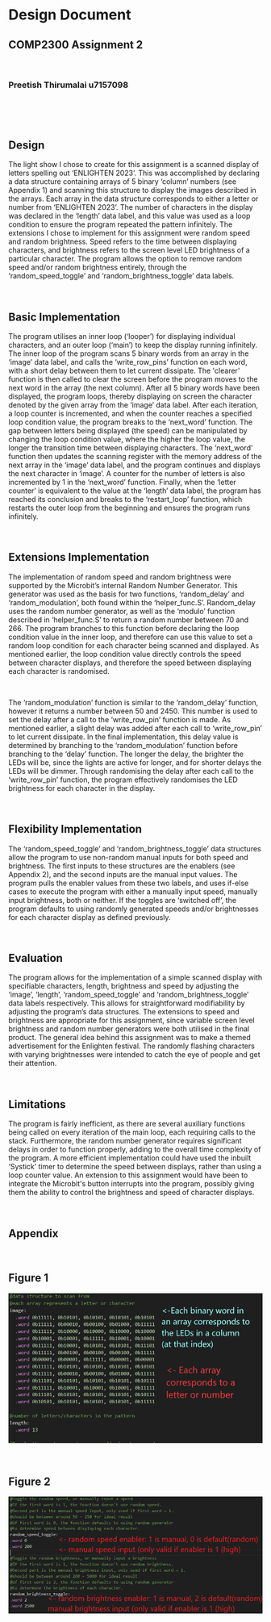 # Design Document

## COMP2300 Assignment 2 

<br>

### Preetish Thirumalai u7157098

<br>
<br>
<br>

## Design
The light show I chose to create for this assignment is a scanned display of letters spelling out ‘ENLIGHTEN 2023’. This was accomplished by declaring a data structure containing arrays of 5 binary ‘column’ numbers (see Appendix 1) and scanning this structure to display the images described in the arrays. Each array in the data structure corresponds to either a letter or number from ‘ENLIGHTEN 2023’. The number of characters in the display was declared in the ‘length’ data label, and this value was used as a loop condition to ensure the program repeated the pattern infinitely. The extensions I chose to implement for this assignment were random speed and random brightness. Speed refers to the time between displaying characters, and brightness refers to the screen level LED brightness of a particular character. The program allows the option to remove random speed and/or random brightness entirely, through the ‘random_speed_toggle’ and ‘random_brightness_toggle’ data labels. 

<br>

## Basic Implementation
The program utilises an inner loop (‘looper’) for displaying individual characters, and an outer loop (‘main’) to keep the display running infinitely. The inner loop of the program scans 5 binary words from an array in the ‘image’ data label, and calls the ‘write_row_pins’ function on each word, with a short delay between them to let current dissipate. The 'clearer' function is then called to clear the screen before the program moves to the next word in the array (the next column). After all 5 binary words have been displayed, the program loops, thereby displaying on screen the character denoted by the given array from the ‘image’ data label. After each iteration, a loop counter is incremented, and when the counter reaches a specified loop condition value, the program breaks to the ‘next_word’ function. The gap between letters being displayed (the speed) can be manipulated by changing the loop condition value, where the higher the loop value, the longer the transition time between displaying characters. The ‘next_word’ function then updates the scanning register with the memory address of the next array in the ‘image’ data label, and the program continues and displays the next character in ‘image’. A counter for the number of letters is also incremented by 1 in the ‘next_word’ function. Finally, when the ‘letter counter’ is equivalent to the value at the ‘length’ data label, the program has reached its conclusion and breaks to the ‘restart_loop’ function, which restarts the outer loop from the beginning and ensures the program runs infinitely. 

<br>

## Extensions Implementation

The implementation of random speed and random brightness were supported by the Microbit’s internal Random Number Generator. This generator was used as the basis for two functions, ‘random_delay’ and ‘random_modulation’, both found within the ‘helper_func.S’. Random_delay uses the random number generator, as well as the ‘modulo’ function described in ‘helper_func.S’ to return a random number between 70 and 266. The program branches to this function before declaring the loop condition value in the inner loop, and therefore can use this value to set a random loop condition for each character being scanned and displayed. As mentioned earlier, the loop condition value directly controls the speed between character displays, and therefore the speed between displaying each character is randomised. 

<br>

The ‘random_modulation’ function is similar to the ‘random_delay’  function, however it returns a number between 50 and 2450. This number is used to set the delay after a call to the  ‘write_row_pin’ function is made. As mentioned earlier, a slight delay was added after each call to ‘write_row_pin’ to let current dissipate. In the final implementation, this delay value is determined by branching to the ‘random_modulation’ function before branching to the ‘delay’ function. The longer the delay, the brighter the LEDs will be, since the lights are active for longer, and for shorter delays the LEDs will be dimmer. Through randomising the delay after each call to the ‘write_row_pin’ function, the program effectively randomises the LED brightness for each character in the display. 

<br>

## Flexibility Implementation
The ‘random_speed_toggle’ and ‘random_brightness_toggle’ data structures allow the program to use non-random manual inputs for both speed and brightness. The first inputs to these structures are the enablers (see Appendix 2), and the second inputs are the manual input values. The program pulls the enabler values from these two labels, and uses if-else cases to execute the program with either a manually input speed, manually input brightness, both or neither. If the toggles are ‘switched off’, the program defaults to using randomly generated speeds and/or brightnesses for each character display as defined previously. 

<br>

## Evaluation
The program allows for the implementation of a simple scanned display with specifiable characters, length, brightness and speed by adjusting the ‘image’, ‘length’, ‘random_speed_toggle’ and ‘random_brightness_toggle’ data labels respectively. This allows for straightforward modifiability by adjusting the program’s data structures. The extensions to speed and brightness are appropriate for this assignment, since variable screen level brightness and random number generators were both utilised in the final product. The general idea behind this assignment was to make a themed advertisement for the Enlighten festival. The randomly flashing characters with varying brightnesses were intended to catch the eye of people and get their attention.

<br>

## Limitations
The program is fairly inefficient, as there are several auxiliary functions being called on every iteration of the main loop, each requiring calls to the stack. Furthermore, the random number generator requires significant delays in order to function properly, adding to the overall time complexity of the program. A more efficient implementation could have used the inbuilt ‘Systick’ timer to determine the speed between displays, rather than using a loop counter value. An extension to this assignment would have been to integrate the Microbit's button interrupts into the program, possibly giving them the ability to control the brightness and speed of character displays. 

<br>

## Appendix

<br>

## Figure 1
!['Image' Data structure](assets/Fig1.png)

<br>

## Figure 2
![Speed and Brightness Toggle](assets/Fig2.png)



